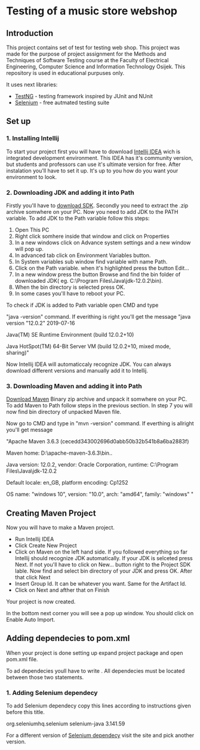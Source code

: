 # Testing of a music store webshop

## Introduction

This project contains set of test for testing web shop. This project was made for the purpose of project assignment for 
the Methods and Techniques of Software Testing course at the Faculty of Electrical Engineering, Computer Science and Information Technology Osijek.
This repository is used in educational purpuses only.

It uses next libraries:

* [TestNG](https://testng.org/doc/) - testing framework inspired by JUnit and NUnit
* [Selenium](https://selenium.dev/) - free autmated testing suite

## Set up
### 1. Installing Intellij

To start your project first you will have to download [Intellij IDEA](https://www.jetbrains.com/idea/) wich is integrated development environment.
This IDEA has it's community version, but students and professors can use it's ultimate version for free. After instalation you'll have to set it up.
It's up to you how do you want your environment to look.

### 2. Downloading JDK and adding it into Path

Firstly you'll have to [download SDK](https://jdk.java.net/13/). Secondly you need to extract the .zip archive somwhere on your PC. Now you need to add JDK to the PATH variable.
To add JDK to the Path variable follow this steps:
1. Open This PC
2. Right click somhere inside that window and click on Properties
3. In a new windows click on Advance system settings and a new window will pop up.
4. In advanced tab click on Environment Variables button.
5. In System variables sub window find variable with name Path.
6. Click on the Path variable. when it's highlighted press the button Edit...
7. In a new window press the button Browse and find the bin folder of downloaded JDK( eg. C:\Program Files\Java\jdk-12.0.2\bin).
8. When the bin directory is selected press OK. 
9. In some cases you'll have to reboot your PC.

To check if JDK is added to Path variable open CMD and type 

"java -version" command. If everithing is right you'll get the message "java version "12.0.2" 2019-07-16 

Java(TM) SE Runtime Environment (build 12.0.2+10) 

Java HotSpot(TM) 64-Bit Server VM (build 12.0.2+10, mixed mode, sharing)"

Now Intellij IDEA will automaticcaly recognize JDK. You can always download different versions and manually add it to Intellij.

### 3. Downloading Maven and adding it into Path

[Download Maven](https://maven.apache.org/download.cgi) Binary zip archive and unpack it somwhere on your PC. To add Maven to Path follow steps in the previous section. In step 7 you will now find bin directory of unpacked Maven file.

Now go to CMD and type in "mvn -version" command. If everthing is allright you'll get message 

"Apache Maven 3.6.3 (cecedd343002696d0abb50b32b541b8a6ba2883f)

Maven home: D:\apache-maven-3.6.3\bin\..

Java version: 12.0.2, vendor: Oracle Corporation, runtime: C:\Program Files\Java\jdk-12.0.2 

Default locale: en_GB, platform encoding: Cp1252 

OS name: "windows 10", version: "10.0", arch: "amd64", family: "windows"  "


## Creating Maven Project

Now you will have to make a Maven project.

* Run Intellij IDEA 
* Click Create New Project
* Click on Maven on the left hand side. If you followed everything so far Intellij should recognize JDK  automatically. If your JDK is selceted press Next. If not you'll have to click on New... button right to the Project SDK lable. Now find and select bin directory of your JDK and press OK. After that click Next
* Insert Group Id. It can be whatever you want. Same for the Artifact Id.
* Click on Next and afther that on Finish

Your project is now created. 

In the bottom next corner you will see a pop up window. You should click on Enable Auto Import.

## Adding dependecies to pom.xml

When your project is done setting up expand project package and open pom.xml file.

To ad dependecies youll have to write <dependecies> </dependecies> . All dependecies must be located between those two statements.

### 1. Adding Selenium dependecy
To add Selenium dependecy copy this lines according to instructions given before this title.

 <dependency>
        <groupId>org.seleniumhq.selenium</groupId>
        <artifactId>selenium-java</artifactId>
        <version>3.141.59</version>
 </dependency>

For a different version of [Selenium dependecy](https://mvnrepository.com/artifact/org.seleniumhq.selenium/selenium-java) visit the site and pick another version. 
